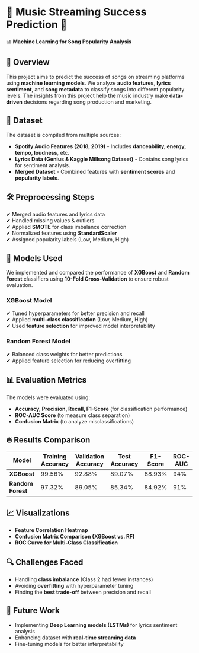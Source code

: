 # 🎵 Music Streaming Success Prediction 🎵  
📊 **Machine Learning for Song Popularity Analysis**  

## 📌 Overview  
This project aims to predict the success of songs on streaming platforms using **machine learning models**. We analyze **audio features**, **lyrics sentiment**, and **song metadata** to classify songs into different popularity levels. The insights from this project help the music industry make **data-driven** decisions regarding song production and marketing.  

## 📂 Dataset  
The dataset is compiled from multiple sources:  
- **Spotify Audio Features (2018, 2019)** - Includes **danceability, energy, tempo, loudness**, etc.  
- **Lyrics Data (Genius & Kaggle Millsong Dataset)** - Contains song lyrics for sentiment analysis.  
- **Merged Dataset** - Combined features with **sentiment scores** and **popularity labels**.  

## 🛠 Preprocessing Steps  
✔ Merged audio features and lyrics data  
✔ Handled missing values & outliers  
✔ Applied **SMOTE** for class imbalance correction  
✔ Normalized features using **StandardScaler**  
✔ Assigned popularity labels (Low, Medium, High)  

## 🚀 Models Used  
We implemented and compared the performance of **XGBoost** and **Random Forest** classifiers using **10-Fold Cross-Validation** to ensure robust evaluation.  

### **XGBoost Model**  
✔ Tuned hyperparameters for better precision and recall  
✔ Applied **multi-class classification** (Low, Medium, High)  
✔ Used **feature selection** for improved model interpretability  

### **Random Forest Model**  
✔ Balanced class weights for better predictions  
✔ Applied feature selection for reducing overfitting  

## 📊 Evaluation Metrics  
The models were evaluated using:  
- **Accuracy, Precision, Recall, F1-Score** (for classification performance)  
- **ROC-AUC Score** (to measure class separation)  
- **Confusion Matrix** (to analyze misclassifications)  

## 🔥 Results Comparison  
| Model           | Training Accuracy | Validation Accuracy | Test Accuracy | F1-Score | ROC-AUC |
|----------------|------------------|------------------|--------------|----------|---------|
| **XGBoost**    | 99.56%           | 92.88%           | 89.07%       | 88.93%   | 94%     |
| **Random Forest** | 97.32%        | 89.05%           | 85.34%       | 84.92%   | 91%     |

## 📈 Visualizations  
- **Feature Correlation Heatmap**  
- **Confusion Matrix Comparison (XGBoost vs. RF)**  
- **ROC Curve for Multi-Class Classification**  

## 🔍 Challenges Faced  
- Handling **class imbalance** (Class 2 had fewer instances)  
- Avoiding **overfitting** with hyperparameter tuning  
- Finding the **best trade-off** between precision and recall  

## 🔮 Future Work  
- Implementing **Deep Learning models (LSTMs)** for lyrics sentiment analysis  
- Enhancing dataset with **real-time streaming data**  
- Fine-tuning models for better interpretability  
